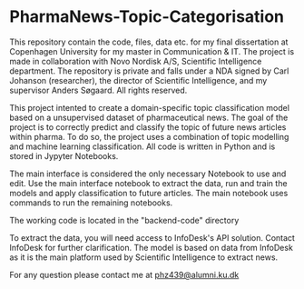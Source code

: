 # PharmaNews-Topic-Categorisation
This repository contain the code, files, data etc. for my final dissertation at Copenhagen University for my master in Communication & IT. The project is made in collaboration with Novo Nordisk A/S, Scientific Intelligence department. The repository is private and falls under a NDA signed by Carl Johanson (researcher), the director of Scientific Intelligence, and my supervisor Anders Søgaard. All rights reserved.

This project intented to create a domain-specific topic classification model based on a unsupervised dataset of pharmaceutical news. The goal of the project is to correctly predict and classify the topic of future news articles within pharma. To do so, the project uses a combination of topic modelling and machine learning classification. All code is written in Python and is stored in Jypyter Notebooks.

The main interface is considered the only necessary Notebook to use and edit. Use the main interface notebook to extract the data, run and train the models and apply classification to future articles. The main notebook uses commands to run the remaining notebooks.

The working code is located in the "backend-code" directory

To extract the data, you will need access to InfoDesk's API solution. Contact InfoDesk for further clarification. The model is based on data from InfoDesk as it is the main platform used by Scientific Intelligence to extract news.

For any question please contact me at phz439@alumni.ku.dk
